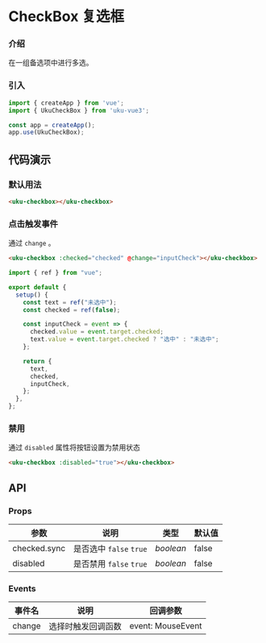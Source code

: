 # CheckBox 复选框

### 介绍

在一组备选项中进行多选。

### 引入

```javascript
import { createApp } from 'vue';
import { UkuCheckBox } from 'uku-vue3';

const app = createApp();
app.use(UkuCheckBox);
```

## 代码演示

### 默认用法

```html
<uku-checkbox></uku-checkbox>
```

### 点击触发事件

通过 `change` 。

```html
<uku-checkbox :checked="checked" @change="inputCheck"></uku-checkbox>
```
```javascript
import { ref } from "vue";

export default {
  setup() {
    const text = ref("未选中");
    const checked = ref(false);

    const inputCheck = event => {
      checked.value = event.target.checked;
      text.value = event.target.checked ? "选中" : "未选中";
    };

    return {
      text,
      checked,
      inputCheck,
    };
  },
};
```

### 禁用

通过 `disabled` 属性将按钮设置为禁用状态

```html
<uku-checkbox :disabled="true"></uku-checkbox>
```

## API

### Props

| 参数 | 说明 |  类型 |  默认值  |  
| ---- |  ----   |  ------ |  -------  | 
| checked.sync | 是否选中 `false` `true` |  _boolean_  |  false |
| disabled | 是否禁用 `false` `true` |  _boolean_ | false |


### Events

| 事件名 |  说明 | 回调参数 |
| --- | --- | --- |
| change | 选择时触发回调函数 | event: MouseEvent |

